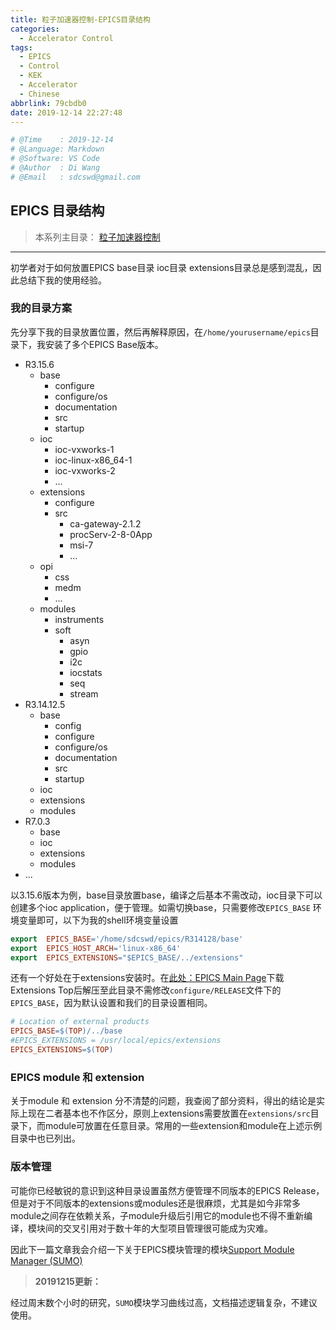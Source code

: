 ```yaml
---
title: 粒子加速器控制-EPICS目录结构
categories:
  - Accelerator Control
tags:
  - EPICS
  - Control
  - KEK
  - Accelerator
  - Chinese
abbrlink: 79cbdb0
date: 2019-12-14 22:27:48
---
```


```python
# @Time    : 2019-12-14
# @Language: Markdown
# @Software: VS Code
# @Author  : Di Wang
# @Email   : sdcswd@gmail.com
```

## EPICS 目录结构

> 本系列主目录：
>  [粒子加速器控制](/posts/acc-control-learning-catalog)
------
初学者对于如何放置EPICS base目录 ioc目录 extensions目录总是感到混乱，因此总结下我的使用经验。
<!-- more -->
### 我的目录方案

先分享下我的目录放置位置，然后再解释原因，在`/home/yourusername/epics`目录下，我安装了多个EPICS Base版本。


- R3.15.6
  - base
    - configure
    - configure/os
    - documentation
    - src
    - startup
  - ioc
    - ioc-vxworks-1
    - ioc-linux-x86_64-1
    - ioc-vxworks-2
    - ...
  - extensions
    - configure
    - src
      - ca-gateway-2.1.2
      - procServ-2-8-0App
      - msi-7
      - ...
  - opi
    - css
    - medm
    - ...
  - modules
    - instruments
    - soft
      - asyn
      - gpio
      - i2c
      - iocstats
      - seq
      - stream
- R3.14.12.5
  - base
    - config
    - configure
    - configure/os
    - documentation
    - src
    - startup
  - ioc
  - extensions
  - modules
- R7.0.3
  - base
  - ioc
  - extensions
  - modules
- ...

以3.15.6版本为例，base目录放置base，编译之后基本不需改动，ioc目录下可以创建多个ioc application，便于管理。如需切换base，只需要修改`EPICS_BASE` 环境变量即可，以下为我的shell环境变量设置

```Makefile
export  EPICS_BASE='/home/sdcswd/epics/R314128/base'
export  EPICS_HOST_ARCH='linux-x86_64'
export  EPICS_EXTENSIONS="$EPICS_BASE/../extensions"
```

还有一个好处在于extensions安装时。在[此处：EPICS Main Page](https://epics.anl.gov/download/extensions/index.php)下载Extensions Top后解压至此目录不需修改`configure/RELEASE`文件下的`EPICS_BASE`，因为默认设置和我们的目录设置相同。

```Makefile
# Location of external products
EPICS_BASE=$(TOP)/../base
#EPICS_EXTENSIONS = /usr/local/epics/extensions
EPICS_EXTENSIONS=$(TOP)
```

### EPICS module 和 extension

关于module 和 extension 分不清楚的问题，我查阅了部分资料，得出的结论是实际上现在二者基本也不作区分，原则上extensions需要放置在`extensions/src`目录下，而module可放置在任意目录。常用的一些extension和module在上述示例目录中也已列出。

### 版本管理

可能你已经敏锐的意识到这种目录设置虽然方便管理不同版本的EPICS Release，但是对于不同版本的extensions或modules还是很麻烦，尤其是如今非常多module之间存在依赖关系，子module升级后引用它的module也不得不重新编译，模块间的交叉引用对于数十年的大型项目管理很可能成为灾难。

因此下一篇文章我会介绍一下关于EPICS模块管理的模块[Support Module Manager (SUMO)](https://goetzpf.bitbucket.io/sumo/introduction.html)

> **20191215更新：**

经过周末数个小时的研究，`SUMO`模块学习曲线过高，文档描述逻辑复杂，不建议使用。

